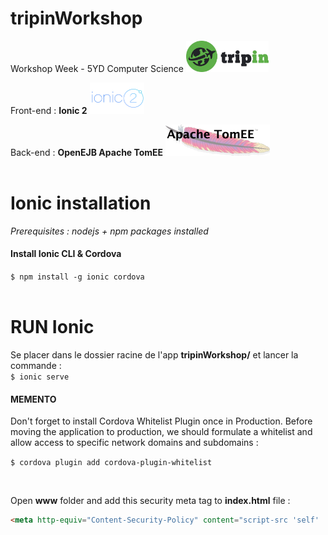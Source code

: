 [//]: # (project description)
# tripinWorkshop

Workshop Week - 5YD Computer Science 
<img src="https://github.com/lau-sam/tripinWorkshop/blob/master/src/assets/logo/logo.png" height="50">

Front-end : **Ionic 2** 
<img src="https://github.com/lau-sam/tripinWorkshop/blob/master/src/assets/logo/ionic.png" height="50">

Back-end : **OpenEJB Apache TomEE**
<img src="https://github.com/lau-sam/tripinWorkshop/blob/master/src/assets/logo/tomee.png" height="50">
<br><br>

[//]: # (ionic tuto)

# Ionic installation

*Prerequisites : nodejs + npm packages installed*

#### Install Ionic CLI & Cordova
`$ npm install -g ionic cordova`
<br><br>

# RUN Ionic
Se placer dans le dossier racine de l'app **tripinWorkshop/** et lancer la commande : <br>
`$ ionic serve`	


#### MEMENTO

Don't forget to install Cordova Whitelist Plugin once in Production. Before moving the application to production, we should formulate a whitelist and allow access to specific network domains and subdomains : 

`$ cordova plugin add cordova-plugin-whitelist`

<br>

Open **www** folder and add this security meta tag to **index.html** file :
```html
<meta http-equiv="Content-Security-Policy" content="script-src 'self' 'unsafe-eval' 'unsafe-inline' *; object-src 'self'; style-src 'self' 'unsafe-inline'; media-src *">

